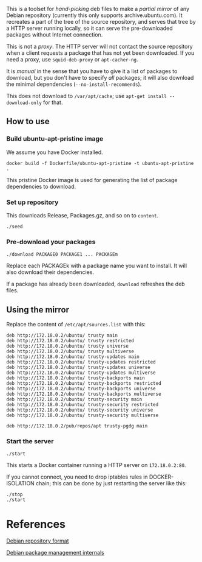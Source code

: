 This is a toolset for *hand-picking* deb files to make a
*partial mirror* of any Debian repository
(currently this only supports archive.ubuntu.com).
It recreates a part of the tree of the source repository,
and serves that tree by a HTTP server running locally,
so it can serve the pre-downloaded packages without Internet connection.

This is not a *proxy*. The HTTP server will not contact
the source repository when a client requests
a package that has not yet been downloaded.
If you need a proxy, use `squid-deb-proxy` or `apt-cacher-ng`.

It is *manual* in the sense that you have to give it
a list of packages to download, but you don't have to specify
*all* packages; it will also download the minimal dependencies
(`--no-install-recommends`).

This does not download to `/var/apt/cache`;
use `apt-get install --download-only` for that.

## How to use

### Build ubuntu-apt-pristine image

We assume you have Docker installed.

```
docker build -f Dockerfile/ubuntu-apt-pristine -t ubuntu-apt-pristine .
```

This pristine Docker image is used for generating
the list of package dependencies to download.

### Set up repository

This downloads Release, Packages.gz, and so on to `content`.

```
./seed
```

### Pre-download your packages

```
./download PACKAGE0 PACKAGE1 ... PACKAGEm
```

Replace each PACKAGEk with a package name you want to install.
It will also download their dependencies.

If a package has already been downloaded,
`download` refreshes the deb files.

## Using the mirror

Replace the content of `/etc/apt/sources.list` with this:

```
deb http://172.18.0.2/ubuntu/ trusty main
deb http://172.18.0.2/ubuntu/ trusty restricted
deb http://172.18.0.2/ubuntu/ trusty universe
deb http://172.18.0.2/ubuntu/ trusty multiverse
deb http://172.18.0.2/ubuntu/ trusty-updates main
deb http://172.18.0.2/ubuntu/ trusty-updates restricted
deb http://172.18.0.2/ubuntu/ trusty-updates universe
deb http://172.18.0.2/ubuntu/ trusty-updates multiverse
deb http://172.18.0.2/ubuntu/ trusty-backports main
deb http://172.18.0.2/ubuntu/ trusty-backports restricted
deb http://172.18.0.2/ubuntu/ trusty-backports universe
deb http://172.18.0.2/ubuntu/ trusty-backports multiverse
deb http://172.18.0.2/ubuntu/ trusty-security main
deb http://172.18.0.2/ubuntu/ trusty-security restricted
deb http://172.18.0.2/ubuntu/ trusty-security universe
deb http://172.18.0.2/ubuntu/ trusty-security multiverse

deb http://172.18.0.2/pub/repos/apt trusty-pgdg main
```

### Start the server

```
./start
```

This starts a Docker container running a HTTP server on `172.18.0.2:80`.

If you cannot connect, you need to drop iptables rules in DOCKER-ISOLATION chain;
this can be done by just restarting the server like this:

```
./stop
./start
```

# References

[Debian repository format](https://wiki.debian.org/RepositoryFormat)

[Debian package management internals](https://www.debian.org/doc/manuals/debian-reference/ch02.en.html#_debian_package_management_internals)

